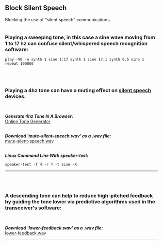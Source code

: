 

## Block Silent Speech
Blocking the use of "silent speech" communications.
<br>
<br>

### Playing a sweeping tone, in this case a sine wave moving from 1 to 17 hz can confuse silent/whispered speech recognition software:
```
play -V0 -n synth 1 sine 1:17 synth 1 sine 17:1 synth 0.5 sine 1 repeat 100000
```
<br>
<br>

### Playing a 4hz tone can have a muting effect on [silent speech](https://en.wikipedia.org/wiki/Subvocal_recognition) devices.

<br>

***Generate 4hz Tone In A Browser:***
<br>
<a href="https://www.szynalski.com/tone#4,v0.5" target="_blank">Online Tone Generator</a>
<br>
<br>

***Download 'mute-silent-speech.wav' as a .wav file:***
<br>
<a href="https://github.com/amritabithi/Block-Silent-Speech/blob/main/mute-silent-speech.wav" target="_blank">mute-silent-speech.wav</a>
<br>
<br>

***Linux Command Line With speaker-test:***
<br>
```
speaker-test -f 4 -r 4 -t sine -X
```
<hr>
<br>
<br>

### A descending tone can help to reduce high-pitched feedback by guiding the tone lower via predictive algorithms used in the transceiver's software:
<br>

***Download 'lower-feedback.wav' as a .wav file:***
<br>
<a href="https://github.com/amritabithi/Block-Silent-Speech/blob/main/lower-feedback.wav" target="_blank">lower-feedback.wav</a>
<hr>
<br>
